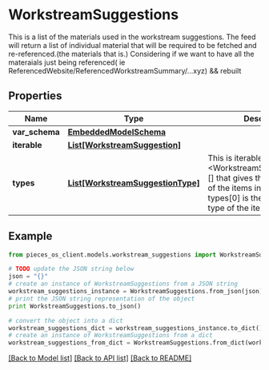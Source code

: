 # WorkstreamSuggestions

This is a list of the materials used in the workstream suggestions.  The feed will return a list of individual material that will be required to be fetched and re-referenced.(the materials that is.)  Considering if we want to have all the materaials just being referenced( ie ReferencedWebsite/ReferencedWorkstreamSummary/...xyz) && rebuilt

## Properties
Name | Type | Description | Notes
------------ | ------------- | ------------- | -------------
**var_schema** | [**EmbeddedModelSchema**](EmbeddedModelSchema.md) |  | [optional] 
**iterable** | [**List[WorkstreamSuggestion]**](WorkstreamSuggestion.md) |  | 
**types** | [**List[WorkstreamSuggestionType]**](WorkstreamSuggestionType.md) | This is iterable &lt;WorkstreamSuggestionType&gt;[] that gives the type of each of the items in the iterable. I.E. types[0] is the suggestion type of the item at iterable[0]. | [optional] 

## Example

```python
from pieces_os_client.models.workstream_suggestions import WorkstreamSuggestions

# TODO update the JSON string below
json = "{}"
# create an instance of WorkstreamSuggestions from a JSON string
workstream_suggestions_instance = WorkstreamSuggestions.from_json(json)
# print the JSON string representation of the object
print WorkstreamSuggestions.to_json()

# convert the object into a dict
workstream_suggestions_dict = workstream_suggestions_instance.to_dict()
# create an instance of WorkstreamSuggestions from a dict
workstream_suggestions_from_dict = WorkstreamSuggestions.from_dict(workstream_suggestions_dict)
```
[[Back to Model list]](../README.md#documentation-for-models) [[Back to API list]](../README.md#documentation-for-api-endpoints) [[Back to README]](../README.md)



